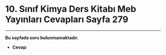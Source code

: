 # 10. Sınıf Kimya Ders Kitabı Meb Yayınları Cevapları Sayfa 279

---

**Bu sayfada soru bulunmamaktadır.**

-   **Cevap**: